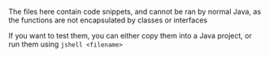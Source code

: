 The files here contain code snippets, and cannot be ran by normal Java, as the functions are not encapsulated by classes or interfaces

If you want to test them, you can either copy them into a Java project, or run them using `jshell <filename>`